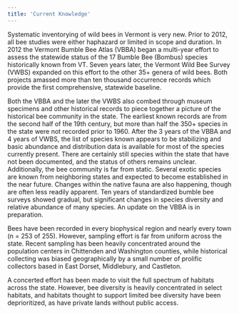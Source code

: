 ```yaml
---
title: 'Current Knowledge'
---
```


Systematic inventorying of wild bees in Vermont is very new. Prior to 2012, all bee studies were either haphazard or limited in scope and duration. In 2012 the Vermont Bumble Bee Atlas (VBBA) began a multi-year effort to assess the statewide status of the 17 Bumble Bee (Bombus) species historically known from VT. Seven years later, the Vermont Wild Bee Survey (VWBS) expanded on this effort to the other 35+ genera of wild bees. Both projects amassed more than ten thousand occurrence records which provide the first comprehensive, statewide baseline. 

Both the VBBA and the later the VWBS also combed through museum specimens and other historical records to piece together a picture of the historical bee community in the state. The earliest known records are from the second half of the 19th century, but more than half the 350+ species in the state were not recorded prior to 1960. 
After the 3 years of the VBBA and 4 years of VWBS, the list of species known appears to be stabilizing and basic abundance and distribution data is available for most of the species currently present. There are certainly still species within the state that have not been documented, and the status of others remains unclear. Additionally, the bee community is far from static. Several exotic species are known from neighboring states and expected to become established in the near future. Changes within the native fauna are also happening, though are often less readily apparent. Ten years of standardized bumble bee surveys showed gradual, but significant changes in species diversity and relative abundance of many species. An update on the VBBA is in preparation. 

Bees have been recorded in every biophysical region and nearly every town (n = 253 of 255). However, sampling effort is far from uniform across the state. Recent sampling has been heavily concentrated around the population centers in Chittenden and Washington counties, while historical collecting was biased geographically by a small number of prolific collectors based in East Dorset, Middlebury, and Castleton.

A concerted effort has been made to visit the full spectrum of habitats across the state. However, bee 
diversity is heavily concentrated in select habitats, and habitats thought to support limited bee diversity have been deprioritized, as have private lands without public access.  

